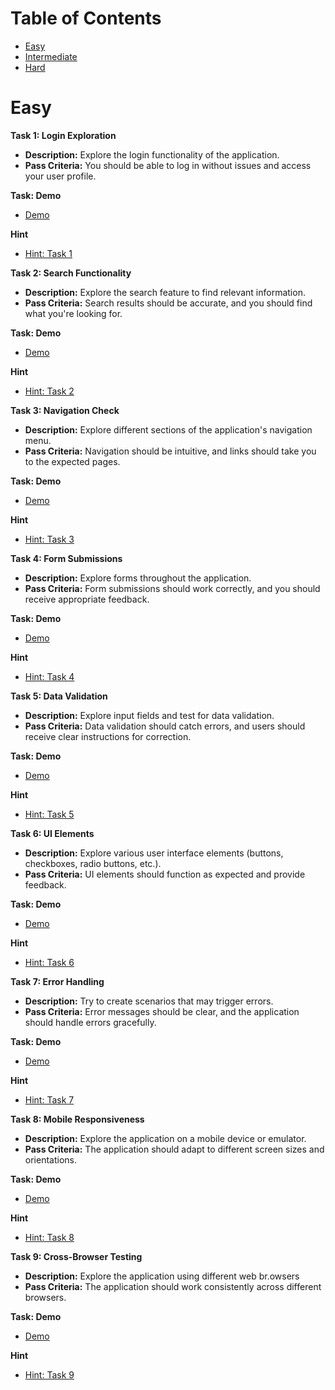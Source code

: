 # Table of Contents

- [Easy](#easy)
- [Intermediate](#intermediate)
- [Hard](#hard)

# Easy

**Task 1: Login Exploration**
- **Description:** Explore the login functionality of the application.
- **Pass Criteria:** You should be able to log in without issues and access your user profile.

**Task: Demo**

- [Demo]()

**Hint**

- [Hint: Task 1](./hints/exploratoryTesting/task1-easy.md)

**Task 2: Search Functionality**
- **Description:** Explore the search feature to find relevant information.
- **Pass Criteria:** Search results should be accurate, and you should find what you're looking for.

**Task: Demo**

- [Demo]()

**Hint**

- [Hint: Task 2](./hints/exploratoryTesting/task2-easy.md)

**Task 3: Navigation Check**
- **Description:** Explore different sections of the application's navigation menu.
- **Pass Criteria:** Navigation should be intuitive, and links should take you to the expected pages.

**Task: Demo**

- [Demo]()

**Hint**

- [Hint: Task 3](./hints/exploratoryTesting/task3-easy.md)

**Task 4: Form Submissions**
- **Description:** Explore forms throughout the application.
- **Pass Criteria:** Form submissions should work correctly, and you should receive appropriate feedback.

**Task: Demo**

- [Demo]()

**Hint**

- [Hint: Task 4](./hints/exploratoryTesting/task4-easy.md)

**Task 5: Data Validation**
- **Description:** Explore input fields and test for data validation.
- **Pass Criteria:** Data validation should catch errors, and users should receive clear instructions for correction.

**Task: Demo**

- [Demo]()

**Hint**

- [Hint: Task 5](./hints/exploratoryTesting/task5-easy.md)

**Task 6: UI Elements**
- **Description:** Explore various user interface elements (buttons, checkboxes, radio buttons, etc.).
- **Pass Criteria:** UI elements should function as expected and provide feedback.

**Task: Demo**

- [Demo]()

**Hint**

- [Hint: Task 6](./hints/exploratoryTesting/task6-easy.md)

**Task 7: Error Handling**
- **Description:** Try to create scenarios that may trigger errors.
- **Pass Criteria:** Error messages should be clear, and the application should handle errors gracefully.

**Task: Demo**

- [Demo]()

**Hint**

- [Hint: Task 7](./hints/exploratoryTesting/task7-easy.md)

**Task 8: Mobile Responsiveness**
- **Description:** Explore the application on a mobile device or emulator.
- **Pass Criteria:** The application should adapt to different screen sizes and orientations.

**Task: Demo**

- [Demo]()

**Hint**

- [Hint: Task 8](./hints/exploratoryTesting/task8-easy.md)


**Task 9: Cross-Browser Testing**
- **Description:** Explore the application using different web br.owsers
- **Pass Criteria:** The application should work consistently across different browsers.

**Task: Demo**

- [Demo]()

**Hint**

- [Hint: Task 9](./hints/exploratoryTesting/task9-easy.md)
